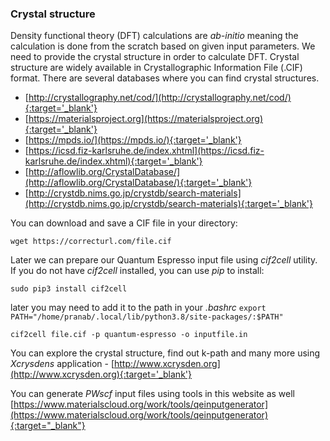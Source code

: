 ### Crystal structure 

Density functional theory (DFT) calculations are *ab-initio* meaning the calculation is done from the scratch based on given input parameters. We need to provide the crystal structure in order to calculate DFT. Crystal structure are widely available in Crystallographic Information File (.CIF) format. There are several databases where you can find crystal structures. 

- [http://crystallography.net/cod/](http://crystallography.net/cod/){:target='_blank'} 
- [https://materialsproject.org](https://materialsproject.org){:target='_blank'} 
- [https://mpds.io/](https://mpds.io/){:target='_blank'} 
- [https://icsd.fiz-karlsruhe.de/index.xhtml](https://icsd.fiz-karlsruhe.de/index.xhtml){:target='_blank'} 
- [http://aflowlib.org/CrystalDatabase/](http://aflowlib.org/CrystalDatabase/){:target='_blank'} 
- [http://crystdb.nims.go.jp/crystdb/search-materials](http://crystdb.nims.go.jp/crystdb/search-materials){:target='_blank'}

You can download and save a CIF file in your directory: 
```
wget https://correcturl.com/file.cif 
``` 

Later we can prepare our Quantum Espresso input file using *cif2cell* utility. If you do not have *cif2cell* installed, you can use *pip* to install: 
```
sudo pip3 install cif2cell
``` 
later you may need to add it to the path in your *.bashrc* `export PATH="/home/pranab/.local/lib/python3.8/site-packages/:$PATH"`
```
cif2cell file.cif -p quantum-espresso -o inputfile.in
```
You can explore the crystal structure, find out k-path and many more using *Xcrysdens* application - [http://www.xcrysden.org](http://www.xcrysden.org){:target='_blank'} 

You can generate *PWscf* input files using tools in this website as well [https://www.materialscloud.org/work/tools/qeinputgenerator](https://www.materialscloud.org/work/tools/qeinputgenerator){:target="_blank"} 

